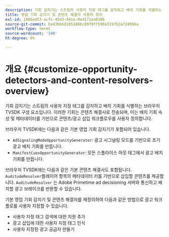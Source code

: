 ```yaml
---
description: 기회 감지기는 스트림의 사용자 지정 태그를 감지하고 배치 기회를 식별하는 브라우저 TVSDK 구성 요소입니다. 이러한 기회는 콘텐츠 해결사로 전송되며, 이는 배치 기회 속성 및 메타데이터를 기반으로 콘텐츠/광고 삽입 워크플로우를 사용자 정의합니다.
title: 영업 기회 감지기 및 콘텐츠 해결자 사용자 정의
exl-id: 1866ed53-acfc-45d3-941e-0ed171aa038b
source-git-commit: be43bbbd1051886c8979ff590a3197b2a7249b6a
workflow-type: tm+mt
source-wordcount: '198'
ht-degree: 0%

---
```


# 개요 {#customize-opportunity-detectors-and-content-resolvers-overview}

기회 감지기는 스트림의 사용자 지정 태그를 감지하고 배치 기회를 식별하는 브라우저 TVSDK 구성 요소입니다. 이러한 기회는 콘텐츠 해결사로 전송되며, 이는 배치 기회 속성 및 메타데이터를 기반으로 콘텐츠/광고 삽입 워크플로우를 사용자 정의합니다.

브라우저 TVSDK에는 다음과 같은 기본 영업 기회 감지기가 포함되어 있습니다.

* `AdSignalingModeOpportunityGenerator`: 광고 시그널링 모드를 기반으로 초기 광고 배치 기회를 만듭니다.
* `ManifestCuesOpportunityGenerator`: 모든 스플라이스 아웃 태그에서 광고 배치 기회를 만듭니다.

브라우저 TVSDK에는 다음과 같은 기본 콘텐츠 해결사도 포함됩니다. `AuditudeResolver`플레이어 항목의 메타데이터 키를 기반으로 삽입할 콘텐츠를 제공합니다. `AuditudeResolver` 는 Adobe Primetime ad decisioning 서버와 통신하고 배치할 광고 브레이크를 반환할 수 있습니다.

기본 영업 기회 감지기 및 콘텐츠 해결자를 재정의하여 다음과 같은 방법으로 광고 워크플로를 사용자 지정할 수 있습니다.

* 사용자 지정 태그 검색에 대한 지원 추가
* 광고 삽입에 대한 사용자 지정 태그 인식
* 사용자 지정된 광고 공급자 만들기
